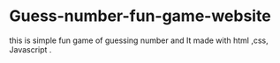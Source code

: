 # Guess-number-fun-game-website
this is simple fun game of guessing number and It made with html ,css, Javascript .
